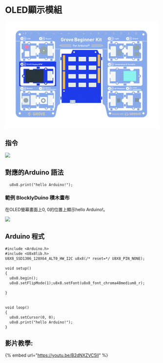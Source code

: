 # OLED顯示模組

![](../../../.gitbook/assets/OLED.jpg)

## **指令**

![](../../../.gitbook/assets/Lesson\_7\_OLED2.png)

## **對應的**Arduino 語法

```
  u8x8.print("hello Arduino!");
```

### 範例 BlocklyDuino 積木畫布

在OLED螢幕畫面上0, 0的位置上顯示hello Arduino!。

![](../../../.gitbook/assets/Lesson\_7\_OLED.png)

## Arduino 程式

```
#include <Arduino.h>
#include <U8x8lib.h>
U8X8_SSD1306_128X64_ALT0_HW_I2C u8x8(/* reset=*/ U8X8_PIN_NONE);

void setup()
{
  u8x8.begin();
  u8x8.setFlipMode(1);u8x8.setFont(u8x8_font_chroma48medium8_r);

}


void loop()
{
  u8x8.setCursor(0, 0);
  u8x8.print("hello Arduino!");
}
```

## 影片教學: <a href="ying-pian-jiao-xue" id="ying-pian-jiao-xue"></a>

{% embed url="https://youtu.be/B2dNXZVC5II" %}
